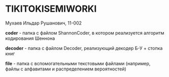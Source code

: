 # TIKITOKISEMIWORKI

Мухаев Ильдар Рушанович, 11-002

<b>coder</b> - папка с файлом ShannonCoder, в котором реализуется алгоритм кодирования Шеннона

<b>decoder</b> - папка с файлом Decoder, реализующий декодер Б-У + стопка книг

<b>file</b> - папка с вспомогательными текстовыми файлами (например, файлы с алфавитами и распределением вероятностей)
 
